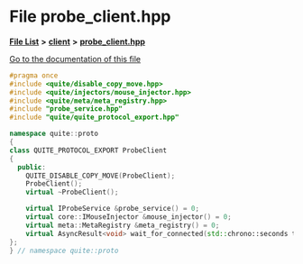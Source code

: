 

# File probe\_client.hpp

[**File List**](files.md) **>** [**client**](dir_cf009ea199fe2cc3ab30b0598ff08e34.md) **>** [**probe\_client.hpp**](probe__client_8hpp.md)

[Go to the documentation of this file](probe__client_8hpp.md)


```C++
#pragma once
#include <quite/disable_copy_move.hpp>
#include <quite/injectors/mouse_injector.hpp>
#include <quite/meta/meta_registry.hpp>
#include "probe_service.hpp"
#include "quite/quite_protocol_export.hpp"

namespace quite::proto
{
class QUITE_PROTOCOL_EXPORT ProbeClient
{
  public:
    QUITE_DISABLE_COPY_MOVE(ProbeClient);
    ProbeClient();
    virtual ~ProbeClient();

    virtual IProbeService &probe_service() = 0;
    virtual core::IMouseInjector &mouse_injector() = 0;
    virtual meta::MetaRegistry &meta_registry() = 0;
    virtual AsyncResult<void> wait_for_connected(std::chrono::seconds timeout) = 0;
};
} // namespace quite::proto
```


